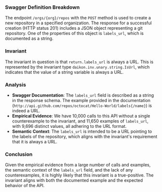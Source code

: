 ### Swagger Definition Breakdown
The endpoint `/orgs/{org}/repos` with the `POST` method is used to create a new repository in a specified organization. The response for a successful creation (HTTP status 201) includes a JSON object representing a git repository. One of the properties of this object is `labels_url`, which is documented as a string.

### Invariant
The invariant in question is that `return.labels_url` is always a URL. This is represented by the invariant type `daikon.inv.unary.string.IsUrl`, which indicates that the value of a string variable is always a URL.

### Analysis
- **Swagger Documentation**: The `labels_url` field is described as a string in the response schema. The example provided in the documentation (`http://api.github.com/repos/octocat/Hello-World/labels{/name}`) is indeed a URL.
- **Empirical Evidence**: We have 10,000 calls to this API without a single counterexample to the invariant, and 11,650 examples of `labels_url`, with 9,696 distinct values, all adhering to the URL format.
- **Semantic Context**: The `labels_url` is intended to be a URL pointing to the labels of the repository, which aligns with the invariant's requirement that it is always a URL.

### Conclusion
Given the empirical evidence from a large number of calls and examples, the semantic context of the `labels_url` field, and the lack of any counterexamples, it is highly likely that this invariant is a true-positive. The invariant aligns with both the documented example and the expected behavior of the API.
